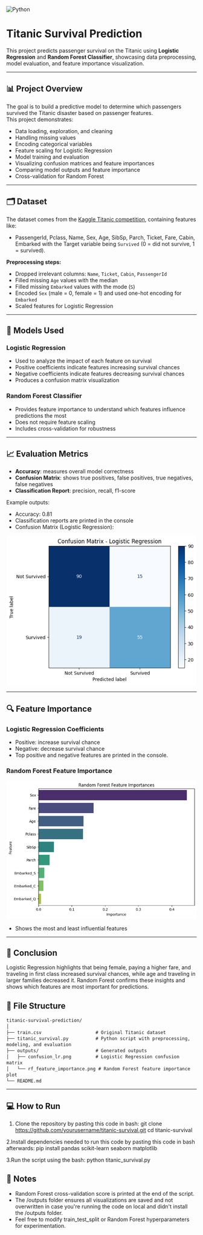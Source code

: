 ![Python](https://img.shields.io/badge/python-3.12-blue)
# Titanic Survival Prediction

This project predicts passenger survival on the Titanic using **Logistic Regression** and **Random Forest Classifier**, showcasing data preprocessing, model evaluation, and feature importance visualization.

---

## 📊 Project Overview

The goal is to build a predictive model to determine which passengers survived the Titanic disaster based on passenger features.  
This project demonstrates:

- Data loading, exploration, and cleaning
- Handling missing values
- Encoding categorical variables
- Feature scaling for Logistic Regression
- Model training and evaluation
- Visualizing confusion matrices and feature importances
- Comparing model outputs and feature importance
- Cross-validation for Random Forest
  
---

## 🗂 Dataset

The dataset comes from the [Kaggle Titanic competition](https://www.kaggle.com/c/titanic/data), containing features like:

- PassengerId, Pclass, Name, Sex, Age, SibSp, Parch, Ticket, Fare, Cabin, Embarked with the Target variable being `Survived` (0 = did not survive, 1 = survived).

**Preprocessing steps:**

- Dropped irrelevant columns: `Name`, `Ticket`, `Cabin`, `PassengerId`
- Filled missing `Age` values with the median
- Filled missing `Embarked` values with the mode (`S`)
- Encoded `Sex` (male = 0, female = 1) and used one-hot encoding for `Embarked`
- Scaled features for Logistic Regression

---

## 🧠 Models Used

### Logistic Regression
- Used to analyze the impact of each feature on survival
- Positive coefficients indicate features increasing survival chances
- Negative coefficients indicate features decreasing survival chances
- Produces a confusion matrix visualization

### Random Forest Classifier
- Provides feature importance to understand which features influence predictions the most
- Does not require feature scaling
- Includes cross-validation for robustness
  
---

## 📈 Evaluation Metrics

- **Accuracy**: measures overall model correctness
- **Confusion Matrix**: shows true positives, false positives, true negatives, false negatives
- **Classification Report**: precision, recall, f1-score

Example outputs:
 - Accuracy: 0.81
 - Classification reports are printed in the console
 - Confusion Matrix (Logistic Regression):

![Confusion Matrix - Logistic Regression](outputs/confusion_lr.png)

---

## 🔍 Feature Importance

### Logistic Regression Coefficients
- Positive: increase survival chance  
- Negative: decrease survival chance 
- Top positive and negative features are printed in the console.

### Random Forest Feature Importance

![Random Forest Feature Importances](outputs/rf_feature_importance.png)

- Shows the most and least influential features

---

## 📝 Conclusion
Logistic Regression highlights that being female, paying a higher fare, and traveling in first class increased survival chances, while age and traveling in larger families decreased it. Random Forest confirms these insights and shows which features are most important for predictions.

## 📂 File Structure
```
titanic-survival-prediction/
│
├── train.csv                    # Original Titanic dataset
├── titanic_survival.py          # Python script with preprocessing, modeling, and evaluation
├── outputs/                     # Generated outputs
│   ├── confusion_lr.png         # Logistic Regression confusion matrix
│   └── rf_feature_importance.png # Random Forest feature importance plot
└── README.md
```
---

## 💻 How to Run

1. Clone the repository by pasting this code in bash:
  git clone https://github.com/yourusername/titanic-survival.git
  cd titanic-survival

2.Install dependencies needed to run this code by pasting this code in bash afterwards:
  pip install pandas scikit-learn seaborn matplotlib

3.Run the script using the bash:
  python titanic_survival.py

## 📌 Notes

- Random Forest cross-validation score is printed at the end of the script.
- The /outputs folder ensures all visualizations are saved and not overwritten in case you're running the code on local and didn't install the /outputs folder.
- Feel free to modify train_test_split or Random Forest hyperparameters for experimentation.
